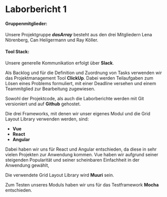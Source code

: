 # Laborbericht 1

#### Gruppenmitglieder:

Unsere Projektgruppe _**dasArray**_ besteht aus den drei Mitgliedern Lena Nörenberg, Can Heilgermann und Ray Köller.


#### Tool Stack:
Unsere generelle Kommunikation erfolgt über **Slack**.

Als Backlog und für die Definition und Zuordnung von Tasks verwenden wir das Projektmanagement Tool **ClickUp**. Dabei werden Teilaufgaben zum Lösen eines Problems formuliert, mit einer Deadline versehen und einem Teammitglied zur Bearbeitung zugewiesen.

Sowohl der Projektcode, als auch die Laborberichte werden mit Git versioniert und auf **Github** gehostet.

Die drei Frameworks, mit denen wir unser eigenes Modul und die Grid Layout Library verwenden werden, sind:

- **Vue**
- **React**
- **Angular**

Dabei haben wir uns für React und Angular entschieden, da diese in sehr vielen Projekten zur Anwendung kommen. Vue haben wir aufgrund seiner steigenden Popularität und seiner scheinbaren Einfachheit in der Anwendung gewählt, 


Die verwendete Grid Layout Library wird **Muuri** sein.

Zum Testen unseres Moduls haben wir uns für das Testframework **Mocha** entschieden.
